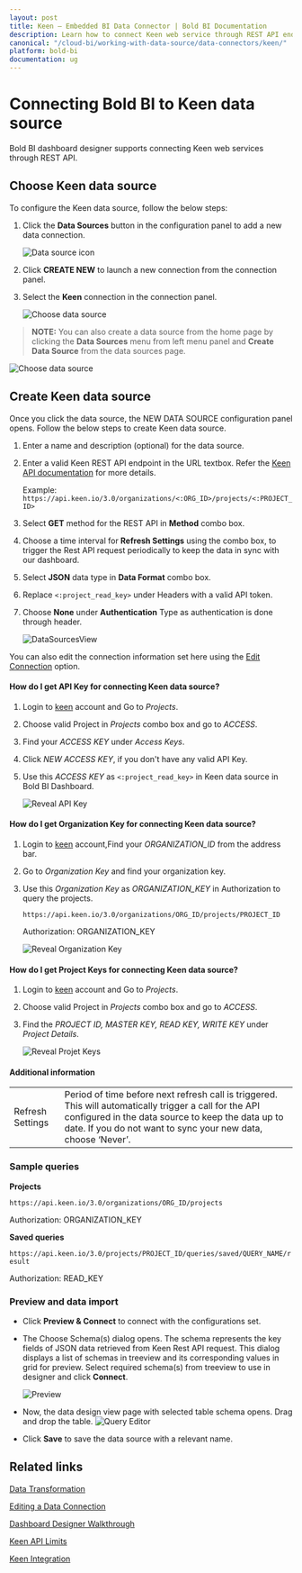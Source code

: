 ```yaml
---
layout: post
title: Keen – Embedded BI Data Connector | Bold BI Documentation
description: Learn how to connect Keen web service through REST API endpoint with Bold BI Embedded and create data source.
canonical: "/cloud-bi/working-with-data-source/data-connectors/keen/"
platform: bold-bi
documentation: ug
---
```


# Connecting Bold BI to Keen data source
Bold BI dashboard designer supports connecting Keen web services through REST API.

## Choose Keen data source
To configure the Keen data source, follow the below steps:
1. Click the **Data Sources** button in the configuration panel to add a new data connection.

   ![Data source icon](/static/assets/embedded/working-with-datasource/data-connectors/images/common/DataSourcesIcon.png)

2. Click **CREATE NEW** to launch a new connection from the connection panel.
3. Select the **Keen** connection in the connection panel.

   ![Choose data source](/static/assets/embedded/working-with-datasource/data-connectors/images/keen/ChooseDS.png)

> **NOTE:**  You can also create a data source from the home page by clicking the **Data Sources** menu from left menu panel and **Create Data Source** from the data sources page.

   ![Choose data source](/static/assets/embedded/working-with-datasource/data-connectors/images/keen/ChooseDS_server.png)

## Create Keen data source
Once you click the data source, the NEW DATA SOURCE configuration panel opens. Follow the below steps to create Keen data source.
1. Enter a name and description (optional) for the data source.
2. Enter a valid Keen REST API endpoint in the URL textbox. Refer the [Keen API documentation](https://keen.io/docs/api/) for more details.

    Example: `https://api.keen.io/3.0/organizations/<:ORG_ID>/projects/<:PROJECT_ID>`

3. Select **GET** method for the REST API in **Method** combo box.
4. Choose a time interval for **Refresh Settings** using the combo box, to trigger the Rest API request periodically to keep the data in sync with our dashboard.  
5. Select **JSON** data type in **Data Format** combo box.
6. Replace `<:project_read_key>` under Headers with a valid API token.
7. Choose **None** under **Authentication** Type as authentication is done through header.

    ![DataSourcesView](/static/assets/embedded/working-with-datasource/data-connectors/images/keen/DataSourcesView.png)

You can also edit the connection information set here using the [Edit Connection](/embedded-bi/working-with-data-source/editing-a-data-connection/) option.

#### How do I get API Key for connecting Keen data source?

1. Login to [keen](https://keen.io/login) account and Go to *Projects*. 
2. Choose valid Project in *Projects* combo box and go to *ACCESS*.
3. Find your *ACCESS KEY* under *Access Keys*.
4. Click *NEW ACCESS KEY*, if you don't have any valid API Key.
5. Use this *ACCESS KEY* as `<:project_read_key>` in Keen data source in Bold BI Dashboard.

   ![Reveal API Key](/static/assets/embedded/working-with-datasource/data-connectors/images/keen/APIKey.png)

#### How do I get Organization Key for connecting Keen data source?

1. Login to [keen](https://keen.io/login) account,Find your *ORGANIZATION_ID* from the address bar.
2. Go to *Organization Key* and find your organization key. 
3. Use this *Organization Key* as *ORGANIZATION_KEY* in Authorization to query the projects.

   `https://api.keen.io/3.0/organizations/ORG_ID/projects/PROJECT_ID`

   Authorization: ORGANIZATION_KEY

   ![Reveal Organization Key](/static/assets/embedded/working-with-datasource/data-connectors/images/keen/OrganizationKey.png)

#### How do I get Project Keys for connecting Keen data source?

1. Login to [keen](https://keen.io/login) account and Go to *Projects*. 
2. Choose valid Project in *Projects* combo box and go to *ACCESS*.
3. Find the *PROJECT ID, MASTER KEY, READ KEY, WRITE KEY* under *Project Details*.

   ![Reveal Projet Keys](/static/assets/embedded/working-with-datasource/data-connectors/images/keen/ProjectKeys.png)

#### Additional information
<table width="600">
<tr>
<td>
Refresh Settings
</td>
<td>
Period of time before next refresh call is triggered. This will automatically trigger a call for the API configured in the data source to keep the data up to date. If you do not want to sync your new data, choose ‘Never’.
</td>
</tr>
</table>

### Sample queries

**Projects**

`https://api.keen.io/3.0/organizations/ORG_ID/projects`

Authorization: ORGANIZATION_KEY

**Saved queries**

`https://api.keen.io/3.0/projects/PROJECT_ID/queries/saved/QUERY_NAME/result`

Authorization: READ_KEY

### Preview and data import
* Click **Preview & Connect** to connect with the configurations set.
* The Choose Schema(s) dialog opens. The schema represents the key fields of JSON data retrieved from Keen Rest API request. This dialog displays a list of schemas in treeview and its corresponding values in grid for preview. Select required schema(s) from treeview to use in designer and click **Connect**.

   ![Preview](/static/assets/embedded/working-with-datasource/data-connectors/images/common/Preview.png)

* Now, the data design view page with selected table schema opens. Drag and drop the table.
   ![Query Editor](/static/assets/embedded/working-with-datasource/data-connectors/images/common/QueryEditor.png)

* Click **Save** to save the data source with a relevant name.

## Related links
[Data Transformation](/embedded-bi/working-with-data-source/transforming-data/joining-table/)

[Editing a Data Connection](/embedded-bi/working-with-data-source/editing-a-data-connection/)   

[Dashboard Designer Walkthrough](/embedded-bi/getting-started/quick-start/)

[Keen API Limits](https://keen.io/docs/api/?shell#limits)

[Keen Integration](https://www.boldbi.com/integrations/keen?utm_source=syncfusion&utm_medium=documentation&utm_campaign=boldbikeenintegration)